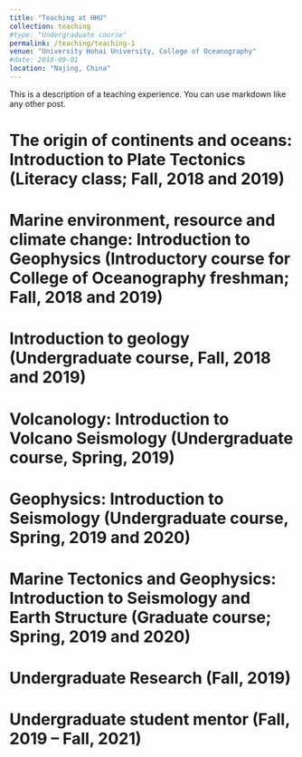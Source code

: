 ```yaml
---
title: "Teaching at HHU"
collection: teaching
#type: "Undergraduate course"
permalink: /teaching/teaching-1
venue: "University Hohai University, College of Oceanography"
#date: 2018-09-01
location: "Najing, China"
---
```


This is a description of a teaching experience. You can use markdown like any other post.

The origin of continents and oceans: Introduction to Plate Tectonics (Literacy class; Fall, 2018 and 2019)
======

Marine environment, resource and climate change: Introduction to Geophysics (Introductory course for College of Oceanography freshman; Fall, 2018 and 2019)
======

Introduction to geology (Undergraduate course, Fall, 2018 and 2019)
======

Volcanology: Introduction to Volcano Seismology (Undergraduate course, Spring, 2019)
======

Geophysics: Introduction to Seismology (Undergraduate course, Spring, 2019 and 2020)
======

Marine Tectonics and Geophysics: Introduction to Seismology and Earth Structure (Graduate course; Spring, 2019 and 2020)
======

Undergraduate Research (Fall, 2019)
======

Undergraduate student mentor (Fall, 2019 – Fall, 2021)
======
